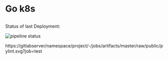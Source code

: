# Go k8s
## 

Status of last Deployment:<br>

![pipeline status](https://gitlab.com/morheus9/go_example/badges/main/📦deploy.svg)

https://gitlabserver/namespace/project/-/jobs/artifacts/master/raw/public/pylint.svg?job=test
